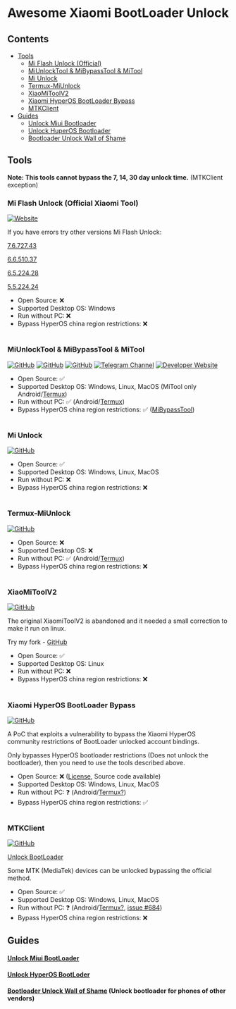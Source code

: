 
# Awesome Xiaomi BootLoader Unlock

## Contents
- [Tools](#tools)
  - [Mi Flash Unlock (Official)](#mi-flash-unlock-official-xiaomi-tool)
  - [MiUnlockTool & MiBypassTool & MiTool](#miunlocktool--mibypasstool--mitool)
  - [Mi Unlock](#mi-unlock)
  - [Termux-MiUnlock](#termux-miunlock)
  - [XiaoMiToolV2](#xiaomitoolv2)
  - [Xiaomi HyperOS BootLoader Bypass](#xiaomi-hyperos-bootloader-bypass)
  - [MTKClient](#mtkclient)
- [Guides](#guides)
  - [Unlock Miui Bootloader](#unlock-miui-bootloader-github)
  - [Unlock HuperOS Bootloader](#unlock-hyperos-bootloder-github)
  - [Bootloader Unlock Wall of Shame](#bootloader-unlock-wall-of-shame-unlock-bootloader-for-phones-of-other-vendors)

## Tools

**Note: This tools cannot bypass the 7, 14, 30 day unlock time.** (MTKClient exception)

### Mi Flash Unlock (Official Xiaomi Tool)
[![Website](https://img.shields.io/static/v1?style=for-the-badge&message=WebSite&color=181717&logo=Xiaomi&logoColor=orange&label=)](https://en.miui.com/unlock/download_en.html)

If you have errors try other versions Mi Flash Unlock:

[7.6.727.43](https://miuirom.xiaomi.com/rom/u1106245679/7.6.727.43/miflash_unlock_en_7.6.727.43.zip)

[6.6.510.37](https://miuirom.xiaomi.com/rom/u1106245679/6.6.510.37/miflash_unlock_en_6.6.510.37.zip)

[6.5.224.28](https://miuirom.xiaomi.com/rom/u1106245679/6.5.224.28/miflash_unlock-en-6.5.224.28.zip)

[5.5.224.24](https://miuirom.xiaomi.com/rom/u1106245679/5.5.224.24/miflash_unlock-en-5.5.224.24.zip)

- Open Source: ❌
- Supported Desktop OS: Windows
- Run without РС: ❌
- Bypass HyperOS china region restrictions: ❌ 

#

### MiUnlockTool & MiBypassTool & MiTool

[![GitHub](https://img.shields.io/static/v1?style=for-the-badge&message=GitHub&color=181717&logo=GitHub&logoColor=FFFFFF&label=)](https://github.com/offici5l/MiUnlockTool)
[![GitHub](https://img.shields.io/static/v1?style=for-the-badge&message=GitHub&color=181717&logo=GitHub&logoColor=FFFFFF&label=)](https://github.com/offici5l/MiBypassTool)
[![GitHub](https://img.shields.io/static/v1?style=for-the-badge&message=GitHub&color=181717&logo=GitHub&logoColor=FFFFFF&label=)](https://github.com/offici5l/MiTool)
[![Telegram Channel](https://img.shields.io/static/v1?style=for-the-badge&message=Telegram&color=181717&logo=Telegram&logoColor=blue&label=)](https://t.me/Offici5l_Channel)
[![Developer Website](https://img.shields.io/static/v1?style=for-the-badge&message=WebSite&color=181717&logo=blogger&logoColor=orange&label=)](https://offici5l.github.io)

- Open Source: ✅
- Supported Desktop OS: Windows, Linux, MacOS (MiTool only Android/[Termux](https://github.com/termux/termux-app/releases/latest))
- Run without РС: ✅ (Android/[Termux](https://github.com/termux/termux-app/releases/latest))
- Bypass HyperOS china region restrictions: ✅ ([MiBypassTool](https://github.com/offici5l/MiBypassTool))

#

### Mi Unlock
[![GitHub](https://img.shields.io/static/v1?style=for-the-badge&message=GitHub&color=181717&logo=GitHub&logoColor=FFFFFF&label=)](https://github.com/Canny1913/miunlock)

- Open Source: ✅
- Supported Desktop OS: Windows, Linux, MacOS
- Run without РС: ❌
- Bypass HyperOS china region restrictions: ❌

#

### Termux-MiUnlock
[![GitHub](https://img.shields.io/static/v1?style=for-the-badge&message=GitHub&color=181717&logo=GitHub&logoColor=FFFFFF&label=)](https://github.com/RohitVerma882/termux-miunlock)

- Open Source: ❌
- Supported Desktop OS: ❌
- Run without РС: ✅ (Android/[Termux](https://github.com/termux/termux-app/releases/latest))
- Bypass HyperOS china region restrictions: ❌

#

### XiaoMiToolV2
[![GitHub](https://img.shields.io/static/v1?style=for-the-badge&message=GitHub&color=181717&logo=GitHub&logoColor=FFFFFF&label=)](https://github.com/francescotescari/XiaoMiToolV2)

The original XiaomiToolV2 is abandoned and it needed a small correction to make it run on linux.

Try my fork - [GitHub](https://github.com/topminipie/XiaoMiToolV2)

- Open Source: ✅
- Supported Desktop OS: Linux
- Run without РС: ❌
- Bypass HyperOS china region restrictions: ❌

#

### Xiaomi HyperOS BootLoader Bypass
[![GitHub](https://img.shields.io/static/v1?style=for-the-badge&message=GitHub&color=181717&logo=GitHub&logoColor=FFFFFF&label=)](https://github.com/MlgmXyysd/Xiaomi-HyperOS-BootLoader-Bypass)

A PoC that exploits a vulnerability to bypass the Xiaomi HyperOS community restrictions of BootLoader unlocked account bindings.

Only bypasses HyperOS bootloader restrictions (Does not unlock the bootloader), then you need to use the tools described above.

- Open Source: ❌ ([License](https://github.com/MlgmXyysd/Xiaomi-HyperOS-BootLoader-Bypass#%EF%B8%8F-license), Source code available)
- Supported Desktop OS: Windows, Linux, MacOS
- Run without РС: ❓ (Android/[Termux?](https://github.com/termux/termux-app/releases/latest))
- Bypass HyperOS china region restrictions: ✅

#

### MTKClient
[![GitHub](https://img.shields.io/static/v1?style=for-the-badge&message=GitHub&color=181717&logo=GitHub&logoColor=FFFFFF&label=)](https://github.com/bkerler/mtkclient)

[Unlock BootLoader](https://github.com/bkerler/mtkclient#unlock-bootloader)

Some MTK (MediaTek) devices can be unlocked bypassing the official method.

- Open Source: ✅
- Supported Desktop OS: Windows, Linux, MacOS
- Run without РС: ❓ (Android/[Termux?](https://github.com/termux/termux-app/releases/latest), [issue #684](https://github.com/bkerler/mtkclient/issues/684))
- Bypass HyperOS china region restrictions: ❌

## Guides

#### [Unlock Miui BootLoader](https://github.com/topminipie/XiaoMiToolV2/wiki/Unlock-Miui-BootLoader)

#### [Unlock HyperOS BootLoder](https://github.com/topminipie/XiaoMiToolV2/wiki/Unlock-HyperOS-BootLoader)

#### [Bootloader Unlock Wall of Shame](https://github.com/melontini/bootloader-unlock-wall-of-shame) (Unlock bootloader for phones of other vendors)
